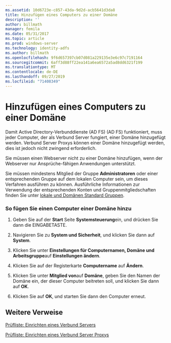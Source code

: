 ```yaml
---
ms.assetid: 10d6723e-c857-43da-9d2d-acb5641d3da8
title: Hinzufügen eines Computers zu einer Domäne
description: ''
author: billmath
manager: femila
ms.date: 05/31/2017
ms.topic: article
ms.prod: windows-server
ms.technology: identity-adfs
ms.author: billmath
ms.openlocfilehash: 9f6d657397cb07d081a229135e3e6c97c7191164
ms.sourcegitcommit: 6aff3d88ff22ea141a6ea6572a5ad8dd6321f199
ms.translationtype: MT
ms.contentlocale: de-DE
ms.lasthandoff: 09/27/2019
ms.locfileid: "71408349"
---
```

# <a name="join-a-computer-to-a-domain"></a>Hinzufügen eines Computers zu einer Domäne

Damit Active Directory-Verbunddienste (AD FS) \(AD FS\) funktioniert, muss jeder Computer, der als Verbund Server fungiert, einer Domäne hinzugefügt werden. Verbund Server Proxys können einer Domäne hinzugefügt werden, dies ist jedoch nicht zwingend erforderlich.  
  
Sie müssen einen Webserver nicht zu einer Domäne hinzufügen, wenn der Webserver nur Ansprüche\-fähigen Anwendungen unterstützt.  
  
Sie müssen mindestens Mitglied der Gruppe **Administratoren** oder einer entsprechenden Gruppe auf dem lokalen Computer sein, um dieses Verfahren ausführen zu können.  Ausführliche Informationen zur Verwendung der entsprechenden Konten und Gruppenmitgliedschaften finden Sie unter [lokale und Domänen Standard Gruppen](https://go.microsoft.com/fwlink/?LinkId=83477).   
  
### <a name="to-join-a-computer-to-a-domain"></a>So fügen Sie einen Computer einer Domäne hinzu  
  
1.  Geben Sie auf der **Start** Seite **Systemsteuerung**ein, und drücken Sie dann die EINGABETASTE.  
  
2.  Navigieren Sie zu **System und Sicherheit**, und klicken Sie dann auf **System**.  
  
3.  Klicken Sie unter **Einstellungen für Computernamen, Domäne und Arbeitsgruppe**auf **Einstellungen ändern**.  
  
4.  Klicken Sie auf der Registerkarte **Computername** auf **Ändern**.  
  
5.  Klicken Sie unter **Mitglied von**auf **Domäne**, geben Sie den Namen der Domäne ein, der dieser Computer beitreten soll, und klicken Sie dann auf **OK**.  
  
6.  Klicken Sie auf **OK**, und starten Sie dann den Computer erneut.  
  
## <a name="additional-references"></a>Weitere Verweise  
[Prüfliste: Einrichten eines Verbund Servers](Checklist--Setting-Up-a-Federation-Server.md)  
  
[Prüfliste: Einrichten eines Verbund Server Proxys](Checklist--Setting-Up-a-Federation-Server-Proxy.md)  
  

